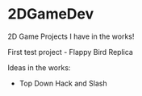 # 2DGameDev
 2D Game Projects I have in the works!
 
 First test project - Flappy Bird Replica
 
 Ideas in the works:
 - Top Down Hack and Slash
